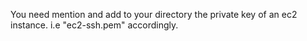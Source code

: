 You need mention and add to your directory the private key of an ec2 instance. i.e "ec2-ssh.pem" accordingly.
